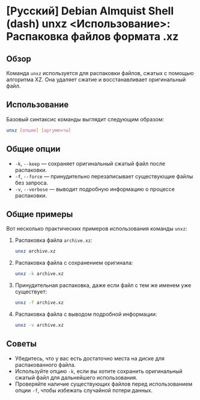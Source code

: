 # [Русский] Debian Almquist Shell (dash) unxz <Использование>: Распаковка файлов формата .xz

## Обзор
Команда `unxz` используется для распаковки файлов, сжатых с помощью алгоритма XZ. Она удаляет сжатие и восстанавливает оригинальный файл.

## Использование
Базовый синтаксис команды выглядит следующим образом:

```bash
unxz [опции] [аргументы]
```

## Общие опции
- `-k`, `--keep` — сохраняет оригинальный сжатый файл после распаковки.
- `-f`, `--force` — принудительно перезаписывает существующие файлы без запроса.
- `-v`, `--verbose` — выводит подробную информацию о процессе распаковки.

## Общие примеры
Вот несколько практических примеров использования команды `unxz`:

1. Распаковка файла `archive.xz`:
   ```bash
   unxz archive.xz
   ```

2. Распаковка файла с сохранением оригинала:
   ```bash
   unxz -k archive.xz
   ```

3. Принудительная распаковка, даже если файл с тем же именем уже существует:
   ```bash
   unxz -f archive.xz
   ```

4. Распаковка файла с выводом подробной информации:
   ```bash
   unxz -v archive.xz
   ```

## Советы
- Убедитесь, что у вас есть достаточно места на диске для распакованного файла.
- Используйте опцию `-k`, если вы хотите сохранить оригинальный сжатый файл для дальнейшего использования.
- Проверяйте наличие существующих файлов перед использованием опции `-f`, чтобы избежать случайной потери данных.
